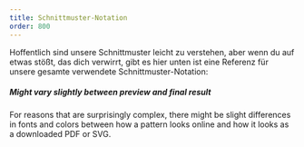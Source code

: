 ```yaml
---
title: Schnittmuster-Notation
order: 800
---
```


Hoffentlich sind unsere Schnittmuster leicht zu verstehen, aber wenn du auf etwas stößt, das dich verwirrt, gibt es hier unten ist eine Referenz für unsere gesamte verwendete Schnittmuster-Notation:

<ReadMore list />

<Tip>

##### Might vary slightly between preview and final result

For reasons that are surprisingly complex, there might be slight
differences in fonts and colors between how a pattern looks online
and how it looks as a downloaded PDF or SVG.

</Tip>
